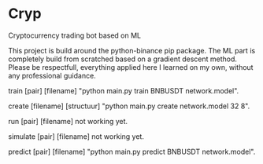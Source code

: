 # Cryp
Cryptocurrency trading bot based on ML

This project is build around the python-binance pip package.
The ML part is completely build from scratched based on a gradient descent method.
Please be respectfull, everything applied here I learned on my own, without any professional guidance.

train [pair] [filename] "python main.py train BNBUSDT network.model".

create [filename] [structuur] "python main.py create network.model 32 8".

run [pair] [filename] not working yet.

simulate [pair] [filename] not working yet.

predict [pair] [filename] "python main.py predict BNBUSDT network.model".

